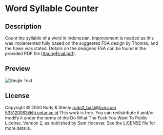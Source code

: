 # Word Syllable Counter

## Description
Count the syllable of a word in Indonesian. Improvement is needed as this was implemented fully based on the suggested FSA design by Thomas, and the flaws was stated. Details on the designed FSA can be found in the provided PDF file ([AnungFinal.pdf](/AnungFinal.pdf)).

## Preview
![Single Test](/../screenshots/screenshots/main-single.jpg?raw=true "Single Test")

## License
Copyright © 2000 Rudy & Stenly <rudolf_bast@live.com> <535120063@fti.untar.ac.id>
This work is free. You can redistribute it and/or modify it under the
terms of the Do What The Fuck You Want To Public License, Version 2,
as published by Sam Hocevar. See the [LICENSE](/LICENSE.md) file for more details.
